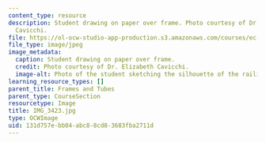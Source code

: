 ```yaml
---
content_type: resource
description: Student drawing on paper over frame. Photo courtesy of Dr. Elizabeth
  Cavicchi.
file: https://ol-ocw-studio-app-production.s3.amazonaws.com/courses/ec-050-recreate-experiments-from-history-inform-the-future-from-the-past-galileo-january-iap-2010/131d757ebb04abc88cd83683fba2711d_IMG_3423.jpg
file_type: image/jpeg
image_metadata:
  caption: Student drawing on paper over frame.
  credit: Photo courtesy of Dr. Elizabeth Cavicchi.
  image-alt: Photo of the student sketching the silhouette of the railing.
learning_resource_types: []
parent_title: Frames and Tubes
parent_type: CourseSection
resourcetype: Image
title: IMG_3423.jpg
type: OCWImage
uid: 131d757e-bb04-abc8-8cd8-3683fba2711d
---
```

